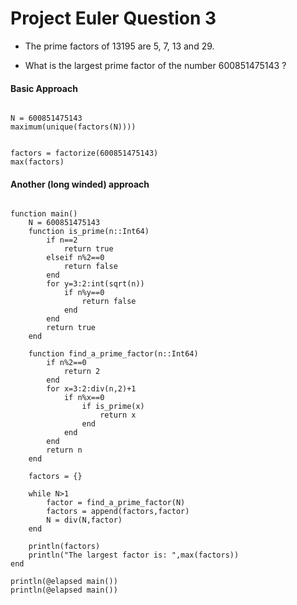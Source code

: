 Project Euler Question 3
============================================
- The prime factors of 13195 are 5, 7, 13 and 29.

- What is the largest prime factor of the number 600851475143 ?

#### Basic Approach

<pre><code>
N = 600851475143
maximum(unique(factors(N))))


factors = factorize(600851475143)
max(factors)
</code></pre>

#### Another (long winded) approach
<pre><code>
function main()
	N = 600851475143
	function is_prime(n::Int64)
		if n==2
			return true
		elseif n%2==0
			return false
		end
		for y=3:2:int(sqrt(n))
			if n%y==0
				return false
			end
		end
		return true 
	end

	function find_a_prime_factor(n::Int64)
		if n%2==0
			return 2
		end
		for x=3:2:div(n,2)+1
			if n%x==0
				if is_prime(x)
					return x
				end
			end
		end
		return n
	end

	factors = {}

	while N>1
		factor = find_a_prime_factor(N)
		factors = append(factors,factor)
		N = div(N,factor)
	end

	println(factors)
	println("The largest factor is: ",max(factors))
end

println(@elapsed main())
println(@elapsed main())

</code></pre>
